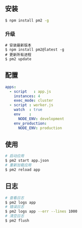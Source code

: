 ## 安装
```sh
$ npm install pm2 -g
```
### 升级
```
# 安装最新版本
$ npm install pm2@latest -g
# 更新所有进程
$ pm2 update
```

## 配置

```yml
apps:
  - script   : app.js
    instances: 4
    exec_mode: cluster
  - script : worker.js
    watch  : true
    env    :
      NODE_ENV: development
    env_production:
      NODE_ENV: production
```

## 使用

```sh
# 启动应用
$ pm2 start app.json
# 重新加载应用
$ pm2 reload app
```

## 日志

```sh
# 查看日志
$ pm2 logs app
# 错误日志
$ pm2 logs app --err --lines 1000
# 清空日志
$ pm2 flush
```